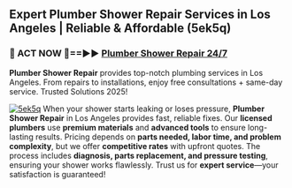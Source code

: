 ## Expert Plumber Shower Repair Services in Los Angeles | Reliable & Affordable (5ek5q)  

<h3>🚿 ACT NOW 🌟==►► <a href="https://tinyurl.com/2ne6vx2x" rel="nofollow">Plumber Shower Repair 24/7</a></h3>

**Plumber Shower Repair** provides top-notch plumbing services in Los Angeles. From repairs to installations, enjoy free consultations + same-day service. Trusted Solutions 2025!

[![5ek5q](https://i.imgur.com/4PFF4AK.jpeg)](https://tinyurl.com/2ne6vx2x)
When your shower starts leaking or loses pressure, **Plumber Shower Repair** in Los Angeles provides fast, reliable fixes. Our **licensed plumbers** use **premium materials** and **advanced tools** to ensure long-lasting results. Pricing depends on **parts needed, labor time, and problem complexity**, but we offer **competitive rates** with upfront quotes. The process includes **diagnosis, parts replacement, and pressure testing**, ensuring your shower works flawlessly. Trust us for **expert service**—your satisfaction is guaranteed!